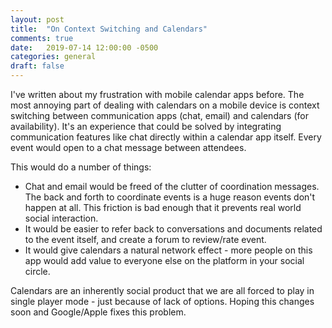 ```yaml
---
layout: post
title:  "On Context Switching and Calendars"
comments: true
date:   2019-07-14 12:00:00 -0500
categories: general
draft: false
---
```


I've written about my frustration with mobile calendar apps before. The most annoying part of dealing with calendars on a mobile device is context switching between communication apps (chat, email) and calendars (for availability). It's an experience that could be solved by integrating communication features like chat directly within a calendar app itself. Every event would open to a chat message between attendees. 

This would do a number of things:
* Chat and email would be freed of the clutter of coordination messages. The back and forth to coordinate events is a huge reason events don't happen at all. This friction is bad enough that it prevents real world social interaction.
* It would be easier to refer back to conversations and documents related to the event itself, and create a forum to review/rate event. 
* It would give calendars a natural network effect - more people on this app would add value to everyone else on the platform in your social circle. 

Calendars are an inherently social product that we are all forced to play in single player mode - just because of lack of options. Hoping this changes soon and Google/Apple fixes this problem.